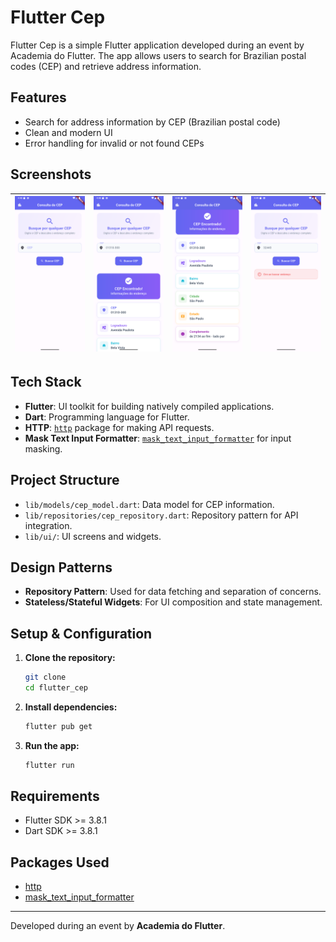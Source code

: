 # Flutter Cep

Flutter Cep is a simple Flutter application developed during an event by Academia do Flutter. The app allows users to search for Brazilian postal codes (CEP) and retrieve address information.

## Features

- Search for address information by CEP (Brazilian postal code)
- Clean and modern UI
- Error handling for invalid or not found CEPs

## Screenshots

| ![Imagem 1](screenshots/screenshot01.png) | ![Imagem 2](screenshots/screenshot02.png) | ![Imagem 1](screenshots/screenshot03.png) | ![Imagem 1](screenshots/screenshot04.png)
|--------------------------|--------------------------|--------------------------|--------------------------|

## Tech Stack

- **Flutter**: UI toolkit for building natively compiled applications.
- **Dart**: Programming language for Flutter.
- **HTTP**: [`http`](https://pub.dev/packages/http) package for making API requests.
- **Mask Text Input Formatter**: [`mask_text_input_formatter`](https://pub.dev/packages/mask_text_input_formatter) for input masking.

## Project Structure

- `lib/models/cep_model.dart`: Data model for CEP information.
- `lib/repositories/cep_repository.dart`: Repository pattern for API integration.
- `lib/ui/`: UI screens and widgets.

## Design Patterns

- **Repository Pattern**: Used for data fetching and separation of concerns.
- **Stateless/Stateful Widgets**: For UI composition and state management.

## Setup & Configuration

1. **Clone the repository:**
   ```sh
   git clone
   cd flutter_cep
   ```

2. **Install dependencies:**
   ```sh
   flutter pub get
   ```

3. **Run the app:**
   ```sh
   flutter run
   ```

## Requirements

- Flutter SDK >= 3.8.1
- Dart SDK >= 3.8.1

## Packages Used

- [http](https://pub.dev/packages/http)
- [mask_text_input_formatter](https://pub.dev/packages/mask_text_input_formatter)

---

Developed during an event by **Academia do Flutter**.
